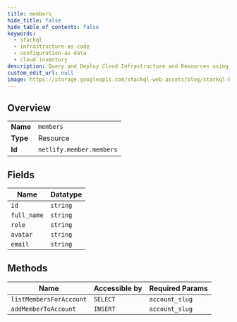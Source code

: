 ```yaml
---
title: members
hide_title: false
hide_table_of_contents: false
keywords:
  - stackql
  - infrastructure-as-code
  - configuration-as-data
  - cloud inventory
description: Query and Deploy Cloud Infrastructure and Resources using SQL
custom_edit_url: null
image: https://storage.googleapis.com/stackql-web-assets/blog/stackql-blog-post-featured-image.png
---
```

  
    

## Overview
<table><tbody>
<tr><td><b>Name</b></td><td><code>members</code></td></tr>
<tr><td><b>Type</b></td><td>Resource</td></tr>
<tr><td><b>Id</b></td><td><code>netlify.member.members</code></td></tr>
</tbody></table>

## Fields
| Name | Datatype |
| ---- | -------- |
| `id` | `string` |
| `full_name` | `string` |
| `role` | `string` |
| `avatar` | `string` |
| `email` | `string` |
## Methods
| Name | Accessible by | Required Params |
| ---- | ------------- | --------------- |
| `listMembersForAccount` | `SELECT` | `account_slug` |
| `addMemberToAccount` | `INSERT` | `account_slug` |
